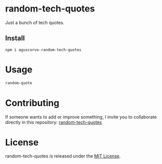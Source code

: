 # random-tech-quotes

Just a bunch of tech quotes.

## Install

```npm
npm i aguscorvo-random-tech-quotes

```

# Usage

```bash
random-quote
```

# Contributing

If someone wants to add or improve something, I invite you to collaborate directly in this repository: [random-tech-quotes](https://github.com/aguscorvo/random-tech-quotes)

# License

random-tech-quotes is released under the [MIT License](https://opensource.org/licenses/MIT).
